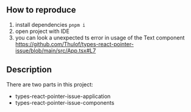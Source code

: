 ## How to reproduce
1. install dependencies
   `pnpm i`
3. open project with IDE
4. you can look a unexpected ts error in usage of the Text component https://github.com/Thulof/types-react-pointer-issue/blob/main/src/App.tsx#L7

## Description
There are two parts in this project:
* types-react-pointer-issue-application
* types-react-pointer-issue-components
